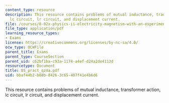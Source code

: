 ```yaml
---
content_type: resource
description: This resource contains problems of mutual inductance, transformer action,
  lc circuit, lr circuit, and displacement current.
file: /courses/8-02x-physics-ii-electricity-magnetism-with-an-experimental-focus-spring-2005/bbaf44b2b08b84263c65407f41e4b6d6_05_pract_qz4a.pdf
file_type: application/pdf
learning_resource_types:
- Exams
license: https://creativecommons.org/licenses/by-nc-sa/4.0/
ocw_type: OCWFile
parent_title: Exams
parent_type: CourseSection
parent_uid: c62bf1ba-c93a-1174-a4ef-d24a2de4113d
resourcetype: Document
title: 05_pract_qz4a.pdf
uid: bbaf44b2-b08b-8426-3c65-407f41e4b6d6
---
```

This resource contains problems of mutual inductance, transformer action, lc circuit, lr circuit, and displacement current.